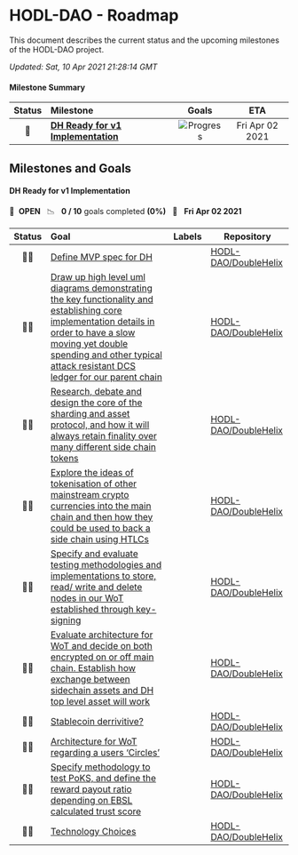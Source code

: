 # HODL-DAO - Roadmap

This document describes the current status and the upcoming milestones of the HODL-DAO project.

*Updated: Sat, 10 Apr 2021 21:28:14 GMT*

#### Milestone Summary

| Status | Milestone | Goals | ETA |
| :---: | :--- | :---: | :---: |
| 🚀 | **[DH Ready for v1 Implementation](#dh-ready-for-v1-implementation)** | ![Progress](http://progressed.io/bar/0) | Fri Apr 02 2021 |

## Milestones and Goals

#### DH Ready for v1 Implementation

> 

🚀 &nbsp;**OPEN** &nbsp;&nbsp;📉 &nbsp;&nbsp;**0 / 10** goals completed **(0%)** &nbsp;&nbsp;📅 &nbsp;&nbsp;**Fri Apr 02 2021**

| Status | Goal | Labels | Repository |
| :---: | :--- | --- | --- |
| 👨‍💻 | [Define MVP spec for DH](https://github.com/HODL-DAO/DoubleHelix/issues/10) | | <a href=https://github.com/HODL-DAO/DoubleHelix>HODL-DAO/DoubleHelix</a> |
| 👨‍💻 | [Draw up high level uml diagrams demonstrating the key functionality and establishing core implementation details in order to have a slow moving yet double spending and other typical attack resistant DCS ledger for our parent chain](https://github.com/HODL-DAO/DoubleHelix/issues/9) | | <a href=https://github.com/HODL-DAO/DoubleHelix>HODL-DAO/DoubleHelix</a> |
| 👨‍💻 | [Research, debate and design the core of the sharding and asset protocol, and how it will always retain finality over many different side chain tokens](https://github.com/HODL-DAO/DoubleHelix/issues/8) | | <a href=https://github.com/HODL-DAO/DoubleHelix>HODL-DAO/DoubleHelix</a> |
| 👨‍💻 | [Explore the ideas of tokenisation of other mainstream crypto currencies into the main chain and then how they could be used to back a side chain using HTLCs](https://github.com/HODL-DAO/DoubleHelix/issues/7) | | <a href=https://github.com/HODL-DAO/DoubleHelix>HODL-DAO/DoubleHelix</a> |
| 👨‍💻 | [Specify and evaluate testing methodologies and implementations to store, read/ write and delete nodes in our WoT established through key-signing](https://github.com/HODL-DAO/DoubleHelix/issues/6) | | <a href=https://github.com/HODL-DAO/DoubleHelix>HODL-DAO/DoubleHelix</a> |
| 👨‍💻 | [Evaluate architecture for WoT and decide on both encrypted on or off main chain. Establish how exchange between sidechain assets and DH top level asset will work](https://github.com/HODL-DAO/DoubleHelix/issues/5) | | <a href=https://github.com/HODL-DAO/DoubleHelix>HODL-DAO/DoubleHelix</a> |
| 👨‍💻 | [Stablecoin derrivitive?](https://github.com/HODL-DAO/DoubleHelix/issues/4) | | <a href=https://github.com/HODL-DAO/DoubleHelix>HODL-DAO/DoubleHelix</a> |
| 👨‍💻 | [Architecture for WoT regarding a users ‘Circles’](https://github.com/HODL-DAO/DoubleHelix/issues/3) | | <a href=https://github.com/HODL-DAO/DoubleHelix>HODL-DAO/DoubleHelix</a> |
| 👨‍💻 | [Specify methodology to test PoKS, and define the reward payout ratio depending on EBSL calculated trust score](https://github.com/HODL-DAO/DoubleHelix/issues/2) | | <a href=https://github.com/HODL-DAO/DoubleHelix>HODL-DAO/DoubleHelix</a> |
| 👨‍💻 | [Technology Choices](https://github.com/HODL-DAO/DoubleHelix/issues/1) | | <a href=https://github.com/HODL-DAO/DoubleHelix>HODL-DAO/DoubleHelix</a> |



